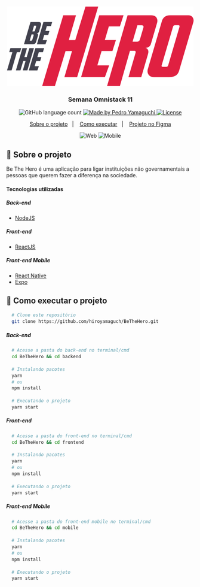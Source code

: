 <p align="center">
  <img alt="Be The Hero Logo" src="./frontend/src/assets/logo.svg">
</p>

<h3 align="center">
  Semana Omnistack 11
</h3>

<p align="center">
  <img alt="GitHub language count" src="https://img.shields.io/github/languages/count/hiroyamaguch/BeTheHero?color=04D361">

  <a href="https://pedroyamaguchi.dev/">
    <img alt="Made by Pedro Yamaguchi" src="https://img.shields.io/badge/made%20by-Pedro%20Yamaguchi-04D361">
  </a>
  
  <a href="./LICENSE">
    <img alt="License" src="https://img.shields.io/badge/license-MIT-04D361">
  </a>  
</p>

<p align="center">
  <a href="#memo-sobre-o-projeto">Sobre o projeto</a>&nbsp;&nbsp;&nbsp;|&nbsp;&nbsp;&nbsp;
  <a href="#rocket-como-executar-o-projeto">Como executar</a>&nbsp;&nbsp;&nbsp;|&nbsp;&nbsp;&nbsp;
  <a href="https://www.figma.com/file/2C2yvw7jsCOGmaNUDftX9n/Be-The-Hero---OmniStack-11?node-id=0%3A1">Projeto no Figma</a>
</p>

<p align="center">
  <img alt="Web" src="https://github.com/hiroyamaguch/assets/blob/df0249525ac04e04e75949d42cef025b4d5d8fea/omnistack11/web.gif">
  <img alt="Mobile" src="https://github.com/hiroyamaguch/assets/blob/176166b27c8cfcb7a6aaee31fce32173c60244ff/omnistack11/mobile.gif">
</p>

## :memo: Sobre o projeto
Be The Hero é uma aplicação para ligar instituições não governamentais a pessoas que querem fazer a diferença na sociedade.

#### Tecnologias utilizadas

##### Back-end
- [NodeJS](https://nodejs.org/en/)
##### Front-end
- [ReactJS](https://pt-br.reactjs.org/)
##### Front-end Mobile
- [React Native](https://reactnative.dev/)
- [Expo](https://expo.io/)

## :rocket: Como executar o projeto
```bash
  # Clone este repositório
  git clone https://github.com/hiroyamaguch/BeTheHero.git
```

##### Back-end
```bash
  # Acesse a pasta do back-end no terminal/cmd
  cd BeTheHero && cd backend

  # Instalando pacotes
  yarn
  # ou
  npm install

  # Executando o projeto
  yarn start
```
##### Front-end
```bash
  # Acesse a pasta do front-end no terminal/cmd
  cd BeTheHero && cd frontend
  
  # Instalando pacotes
  yarn
  # ou
  npm install

  # Executando o projeto
  yarn start
```
##### Front-end Mobile
```bash
  # Acesse a pasta do front-end mobile no terminal/cmd
  cd BeTheHero && cd mobile
  
  # Instalando pacotes
  yarn
  # ou
  npm install

  # Executando o projeto
  yarn start
```
